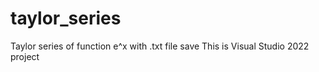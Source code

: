 # taylor_series
Taylor series of function e^x with .txt file save
This is Visual Studio 2022 project
